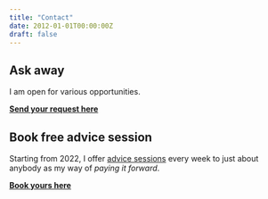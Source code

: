 ```yaml
---
title: "Contact"
date: 2012-01-01T00:00:00Z
draft: false
---
```


## Ask away

I am open for various opportunities. 

**[Send your request here](https://forms.gle/ge1Uizho4ADE62mh7)**

## Book free advice session

Starting from 2022, I offer [advice sessions](https://www.linkedin.com/posts/chenwang_chen-wang-activity-6957233707602604032-JCjG?utm_source=linkedin_share&utm_medium=member_desktop_web) every week to just about anybody as my way of *paying it forward*.

**[Book yours here](https://calendly.com/cwcwcw/freeadvice)**